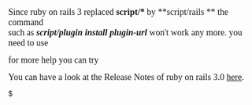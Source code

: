 <span class="Apple-style-span" style="font-family: Times, 'Times New Roman', serif; font-size: large;">Since ruby on rails 3 replaced **script/\*** by **script/rails ** the command</span>  
<span class="Apple-style-span" style="font-family: Times, 'Times New Roman', serif; font-size: large;">such as ***<span class="pln">script</span><span class="pun">/</span><span class="pln">plugin install plugin-url </span>*<span class="pln"></span>**<span class="pln">won't work any more. you need to use </span></span>  

<span class="pln" style="font-family: Times, 'Times New Roman', serif; font-size: large;">for more help you can try </span>  

  
<span class="Apple-style-span" style="font-family: Times, 'Times New Roman', serif; font-size: large;"><span class="pln">You can have a look at the</span> Release Notes <span class="pln">of ruby on rails 3.0 [here](http://edgeguides.rubyonrails.org/3_0_release_notes.html).</span></span>

$
